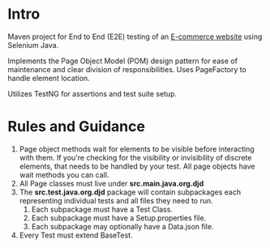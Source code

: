 # Intro
Maven project for End to End (E2E) testing of an [E-commerce website](https://www.rahulshettyacademy.com/loginpagePractise/) using Selenium Java.

Implements the Page Object Model (POM) design pattern for ease of maintenance and clear division of responsibilities. Uses PageFactory to handle element location.

Utilizes TestNG for assertions and test suite setup.

# Rules and Guidance
1. Page object methods wait for elements to be visible before interacting with them. If you're checking for the visibility or invisibility of discrete elements, that needs to be handled by your test. All page objects have wait methods you can call.
2. All Page classes must live under **src.main.java.org.djd**
3. The **src.test.java.org.djd** package will contain subpackages each representing individual tests and all files they need to run.
   1. Each subpackage must have a Test Class.
   2. Each subpackage must have a Setup.properties file.
   3. Each subpackage may optionally have a Data.json file.
4. Every Test must extend BaseTest.
